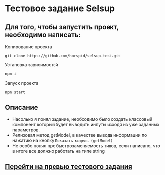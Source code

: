 # Тестовое задание Selsup

## Для того, чтобы запустить проект, необходимо написать:

Копирование проекта
```console
git clone https://github.com/horspid/selsup-test.git
```
Установка зависимостей
```console
npm i
```

Запуск проекта
```console
npm start
```

## Описание
- Насолько я понял задание, необходимо было создать классовый компонент который будет выводить инпуты исходя из уже заданных параметров.
- Релизовал метод getModel, в качестве вывода информации по нажатию на кнопку `Показать модель (getModel)`
- Не особо понял про быстрозаменяемость типов, если написано, что в итоге все должно работать на типе string

## [Перейти на превью тестового задания](https://horspid.github.io/selsup-test/)
